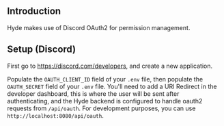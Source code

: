 ## Introduction
Hyde makes use of Discord OAuth2 for permission management.

## Setup (Discord)
First go to <https://discord.com/developers>, and create a new application.

Populate the `OAUTH_CLIENT_ID` field of your `.env` file, then populate the `OAUTH_SECRET` field of your `.env` file. You'll need to add a URI Redirect in the developer dashboard, this is where the user will be sent after authenticating, and the Hyde backend is configured to handle oauth2 requests from `/api/oauth`. For development purposes, you can use `http://localhost:8080/api/oauth`.
